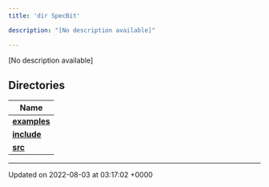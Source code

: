```yaml
---
title: 'dir SpecBit'

description: "[No description available]"

---
```







[No description available]

## Directories

| Name           |
| -------------- |
| **[examples](/documentation/code/colliderbit_development/files/dir_cc061c10d97e137342b37156734d49fa/#dir-examples)**  |
| **[include](/documentation/code/colliderbit_development/files/dir_3e780b8b8b0b785a128ffd7efbd03579/#dir-include)**  |
| **[src](/documentation/code/colliderbit_development/files/dir_5a8186266a909d0ed6ad73c54fa9897d/#dir-src)**  |






-------------------------------

Updated on 2022-08-03 at 03:17:02 +0000
